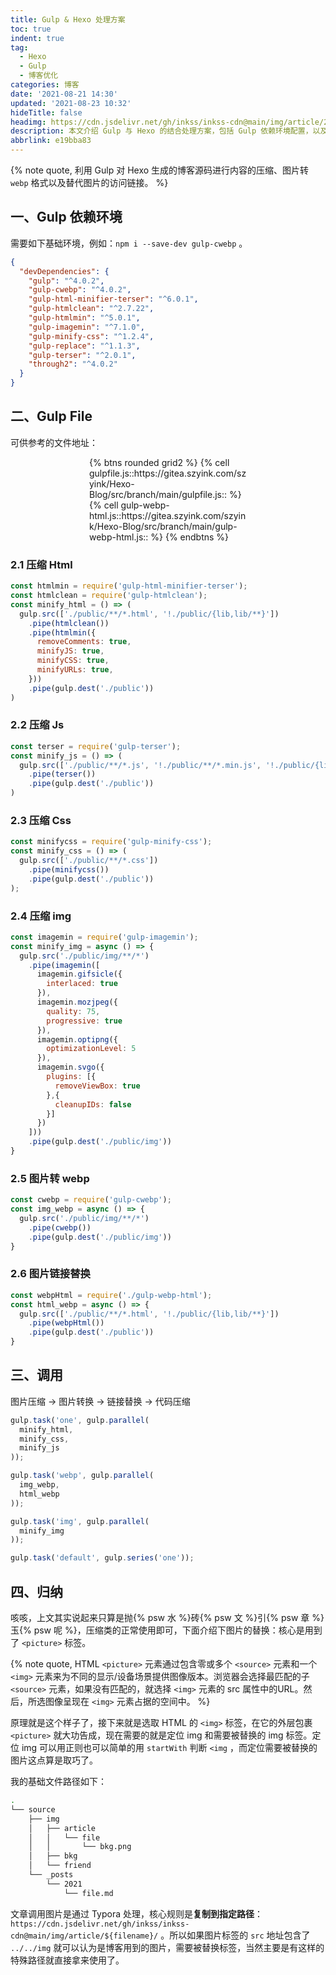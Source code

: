```yaml
---
title: Gulp & Hexo 处理方案
toc: true
indent: true
tag:
  - Hexo
  - Gulp
  - 博客优化
categories: 博客
date: '2021-08-21 14:30'
updated: '2021-08-23 10:32'
hideTitle: false
headimg: https://cdn.jsdelivr.net/gh/inkss/inkss-cdn@main/img/article/21-08@Gulp&Hexo压缩/Hexo博客封面.png
description: 本文介绍 Gulp 与 Hexo 的结合处理方案，包括 Gulp 依赖环境配置，以及利用 Gulp 实现 HTML、JS、CSS 压缩，图片压缩、转 WebP 格式及图片链接替换等操作，附具体代码示例与调用流程。
abbrlink: e19bba83
---
```


{% note quote, 利用 Gulp 对 Hexo 生成的博客源码进行内容的压缩、图片转 `webp` 格式以及替代图片的访问链接。 %}

## 一、Gulp 依赖环境

需要如下基础环境，例如：`npm i --save-dev gulp-cwebp` 。

``` json
{
  "devDependencies": {
    "gulp": "^4.0.2",
    "gulp-cwebp": "^4.0.2",
    "gulp-html-minifier-terser": "^6.0.1",
    "gulp-htmlclean": "^2.7.22",
    "gulp-htmlmin": "^5.0.1",
    "gulp-imagemin": "^7.1.0",
    "gulp-minify-css": "^1.2.4",
    "gulp-replace": "^1.1.3",
    "gulp-terser": "^2.0.1",
    "through2": "^4.0.2"
  }
}
```

## 二、Gulp File

可供参考的文件地址：

<div style="width: 50%;margin: 0 auto;">
{% btns rounded grid2 %}
{% cell gulpfile.js::https://gitea.szyink.com/szyink/Hexo-Blog/src/branch/main/gulpfile.js:: %}
{% cell gulp-webp-html.js::https://gitea.szyink.com/szyink/Hexo-Blog/src/branch/main/gulp-webp-html.js:: %}
{% endbtns %}
</div>

### 2.1 压缩 Html

```js
const htmlmin = require('gulp-html-minifier-terser');
const htmlclean = require('gulp-htmlclean');
const minify_html = () => (
  gulp.src(['./public/**/*.html', '!./public/{lib,lib/**}'])
    .pipe(htmlclean())
    .pipe(htmlmin({
      removeComments: true,
      minifyJS: true,
      minifyCSS: true,
      minifyURLs: true,
    }))
    .pipe(gulp.dest('./public'))
)
```

### 2.2 压缩 Js

```js
const terser = require('gulp-terser');
const minify_js = () => (
  gulp.src(['./public/**/*.js', '!./public/**/*.min.js', '!./public/{lib,lib/**}'])
    .pipe(terser())
    .pipe(gulp.dest('./public'))
)
```

### 2.3 压缩 Css

```js
const minifycss = require('gulp-minify-css');
const minify_css = () => (
  gulp.src(['./public/**/*.css'])
    .pipe(minifycss())
    .pipe(gulp.dest('./public'))
);
```

### 2.4 压缩 img

```js
const imagemin = require('gulp-imagemin');
const minify_img = async () => {
  gulp.src('./public/img/**/*')
    .pipe(imagemin([
      imagemin.gifsicle({
        interlaced: true
      }),
      imagemin.mozjpeg({
        quality: 75,
        progressive: true
      }),
      imagemin.optipng({
        optimizationLevel: 5
      }),
      imagemin.svgo({
        plugins: [{
          removeViewBox: true
        },{
          cleanupIDs: false
        }]
      })
    ]))
    .pipe(gulp.dest('./public/img'))
}
```

### 2.5 图片转 webp

```js
const cwebp = require('gulp-cwebp');
const img_webp = async () => {
  gulp.src('./public/img/**/*')
    .pipe(cwebp())
    .pipe(gulp.dest('./public/img'))
}
```

### 2.6 图片链接替换

```js
const webpHtml = require('./gulp-webp-html');
const html_webp = async () => {
  gulp.src(['./public/**/*.html', '!./public/{lib,lib/**}'])
    .pipe(webpHtml())
    .pipe(gulp.dest('./public'))
}
```

## 三、调用

图片压缩 -> 图片转换 -> 链接替换 -> 代码压缩

```js
gulp.task('one', gulp.parallel(
  minify_html,
  minify_css,
  minify_js
));

gulp.task('webp', gulp.parallel(
  img_webp,
  html_webp
));

gulp.task('img', gulp.parallel(
  minify_img
));

gulp.task('default', gulp.series('one'));
```

## 四、归纳

咳咳，上文其实说起来只算是抛{% psw 水 %}砖{% psw 文 %}引{% psw 章 %}玉{% psw 呢 %}，压缩类的正常使用即可，下面介绍下图片的替换：核心是用到了 `<picture>` 标签。

{% note quote, HTML `<picture>` 元素通过包含零或多个 `<source>` 元素和一个 `<img>` 元素来为不同的显示/设备场景提供图像版本。浏览器会选择最匹配的子 `<source>` 元素，如果没有匹配的，就选择 `<img>` 元素的 src 属性中的URL。然后，所选图像呈现在 `<img>` 元素占据的空间中。 %}

原理就是这个样子了，接下来就是选取 HTML 的 `<img>` 标签，在它的外层包裹 `<picture>` 就大功告成，现在需要的就是定位 img 和需要被替换的 img 标签。定位 img 可以用正则也可以简单的用 `startWith` 判断 `<img` ，而定位需要被替换的图片这点算是取巧了。

我的基础文件路径如下：

```sh
.
└── source
    ├── img
    │   ├── article
    │   │   └── file
    │   │       └── bkg.png
    │   ├── bkg
    │   └── friend
    └── _posts
        └── 2021
            └── file.md
```

文章调用图片是通过 Typora 处理，核心规则是**复制到指定路径**：`https://cdn.jsdelivr.net/gh/inkss/inkss-cdn@main/img/article/${filename}/` 。所以如果图片标签的 `src` 地址包含了 `../../img` 就可以认为是博客用到的图片，需要被替换标签，当然主要是有这样的特殊路径就直接拿来使用了。
